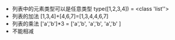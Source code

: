 - 列表中的元素类型可以是任意类型 type([1,2,3,4]) = <class 'list''>
- 列表的加法 [1,3,4]+[4,6,7]=[1,3,4,4,6,7]
- 列表的乘法 ['a','b']*3 = ['a','b', 'a','b', 'a','b' ]
- 不能相减